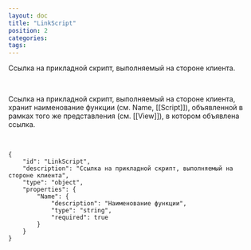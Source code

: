 ```yaml
---
layout: doc
title: "LinkScript"
position: 2
categories: 
tags: 
---
```


Ссылка на прикладной скрипт, выполняемый на стороне клиента.

 

Ссылка на прикладной скрипт, выполняемый на стороне клиента, хранит наименование функции (см. Name, [[Script]]), объявленной в рамках того же представления (см. [[View]]), в котором объявлена ссылка.

  

```
{
	"id": "LinkScript",
	"description": "Ссылка на прикладной скрипт, выполняемый на стороне клиента",
	"type": "object",
	"properties": {
		"Name": {
			"description": "Наименование функции",
			"type": "string",
			"required": true
		}
	}
}
```

 

 

